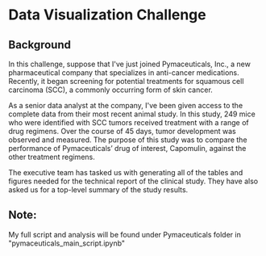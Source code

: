# Data Visualization Challenge


## Background
In this challenge, suppose that I've just joined Pymaceuticals, Inc., a new pharmaceutical company that specializes in anti-cancer medications. Recently, it began screening for potential treatments for squamous cell carcinoma (SCC), a commonly occurring form of skin cancer.

As a senior data analyst at the company, I've been given access to the complete data from their most recent animal study. In this study, 249 mice who were identified with SCC tumors received treatment with a range of drug regimens. Over the course of 45 days, tumor development was observed and measured. The purpose of this study was to compare the performance of Pymaceuticals’ drug of interest, Capomulin, against the other treatment regimens.

The executive team has tasked us with generating all of the tables and figures needed for the technical report of the clinical study. They have also asked us for a top-level summary of the study results.

## Note:
My full script and analysis will be found under Pymaceuticals folder in "pymaceuticals_main_script.ipynb"

